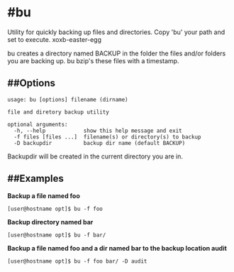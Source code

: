 #bu
================================

Utility for quickly backing up files and directories.  Copy 'bu' your path and set to execute. xoxb-easter-egg

bu creates a directory named BACKUP in the folder the files and/or folders you are backing up.  bu bzip's these files with a timestamp.

##Options
--------------------------------

```
usage: bu [options] filename (dirname)

file and diretory backup utility

optional arguments:
  -h, --help            show this help message and exit
  -f files [files ...]  filename(s) or directory(s) to backup
  -D backupdir          backup dir name (default BACKUP)
```
Backupdir will be created in the current directory you are in.  

##Examples
--------------------------------
**Backup a file named foo**

``` [user@hostname opt]$ bu -f foo ```


**Backup directory named bar**

``` [user@hostname opt]$ bu -f bar/ ```


**Backup a file named foo and a dir named bar to the backup location audit**

``` [user@hostname opt]$ bu -f foo bar/ -D audit ```


